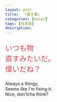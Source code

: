 ```yaml
---
layout: post
title:  「直す事」
categories: [muses]
tags: [日本語]
description: 
---
```


<p style="font-size:23px;color:#da4453;font-weight:400;">
いつも物<br>
直すみたいだ。<br>
偉いだね？</p>

<p>Always a thingy,<br>
Seems like I'm fixing it.<br>
Nice, don'tcha think?</p>